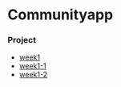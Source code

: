 # Communityapp

### Project
* [week1](https://github.com/younghyeok-k/Communityapp/blob/main/Review/week1.md)
* [week1-1](https://github.com/younghyeok-k/Communityapp/blob/main/Review/week1-1.md)
* [week1-2](https://github.com/younghyeok-k/Communityapp/blob/main/Review/week1-1.md)

